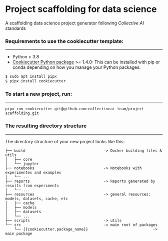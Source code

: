 # Project scaffolding for data science

A scaffolding data science project generator following _Collective AI_ standards


### Requirements to use the cookiecutter template:
-----------
 - Python > 3.8
 - [Cookiecutter Python package](http://cookiecutter.readthedocs.org/en/latest/installation.html) >= 1.4.0: This can be installed with pip or conda depending on how you manage your Python packages:

``` bash
$ sudo apt install pipx
$ pipx install cookiecutter
```


### To start a new project, run:
------------

    pipx run cookiecutter git@github.com:collectiveai-team/project-scaffolding.git



### The resulting directory structure
------------

The directory structure of your new project looks like this: 

```
├── build                                   -> Docker building files & utils
│   ├── core
│   └── jupyter
├── notebooks                               -> Notebooks with experimentes and examples
│   └── ...
├── reports                                 -> Reports generated by results from experiments
│   └── ...
├── resources                               -> general resources: models, datasets, cache, etc
│   ├── cache
│   ├── models
│   ├── datasets
│   └── ...
├── scripts                                 -> utils
└── src                                     -> main root of packages
    └── {{cookiecutter.package_name}}                             -> main package
```


